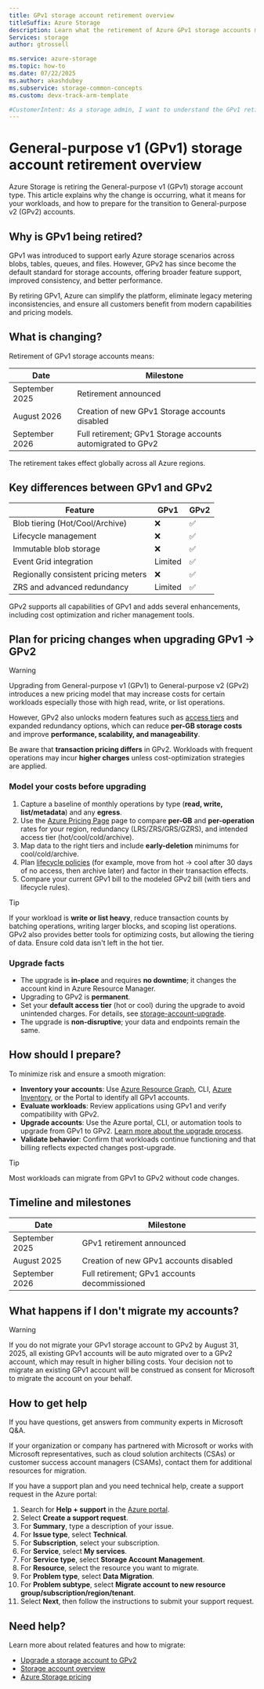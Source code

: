 ```yaml
---
title: GPv1 storage account retirement overview
titleSuffix: Azure Storage
description: Learn what the retirement of Azure GPv1 storage accounts means and how to prepare for a smooth migration to GPv2.
Services: storage
author: gtrossell

ms.service: azure-storage
ms.topic: how-to
ms.date: 07/22/2025
ms.author: akashdubey
ms.subservice: storage-common-concepts
ms.custom: devx-track-arm-template

#CustomerIntent: As a storage admin, I want to understand the GPv1 retirement so that I can prepare for a smooth migration to GPv2.
---
```


# General-purpose v1 (GPv1) storage account retirement overview
Azure Storage is retiring the General-purpose v1 (GPv1) storage account type. This article explains why the change is occurring, what it means for your workloads, and how to prepare for the transition to General-purpose v2 (GPv2) accounts.

## Why is GPv1 being retired?
GPv1 was introduced to support early Azure storage scenarios across blobs, tables, queues, and files. However, GPv2 has since become the default standard for storage accounts, offering broader feature support, improved consistency, and better performance.

By retiring GPv1, Azure can simplify the platform, eliminate legacy metering inconsistencies, and ensure all customers benefit from modern capabilities and pricing models.

## What is changing?
Retirement of GPv1 storage accounts means:

| Date           | Milestone                                                   |
|----------------|-------------------------------------------------------------|
| September 2025 | Retirement announced                                        |
| August 2026    | Creation of new GPv1 Storage accounts disabled              |
| September 2026 | Full retirement; GPv1 Storage accounts automigrated to GPv2 |

The retirement takes effect globally across all Azure regions.

## Key differences between GPv1 and GPv2
| Feature | GPv1 | GPv2 |
|--------|------|------|
| Blob tiering (Hot/Cool/Archive) | ❌ | ✅ |
| Lifecycle management | ❌ | ✅ |
| Immutable blob storage | ❌ | ✅ |
| Event Grid integration | Limited | ✅ |
| Regionally consistent pricing meters | ❌ | ✅ |
| ZRS and advanced redundancy | Limited | ✅ |

GPv2 supports all capabilities of GPv1 and adds several enhancements, including cost optimization and richer management tools.

## Plan for pricing changes when upgrading GPv1 → GPv2
> [!WARNING]
> Upgrading from General-purpose v1 (GPv1) to General-purpose v2 (GPv2) introduces a new pricing model that may increase costs for certain workloads especially those with high read, write, or list operations.
>
> However, GPv2 also unlocks modern features such as [access tiers](../blobs/access-tiers-overview.md) and expanded redundancy options, which can reduce **per-GB storage costs** and improve **performance, scalability, and manageability**.
>
> Be aware that **transaction pricing differs** in GPv2. Workloads with frequent operations may incur **higher charges** unless cost-optimization strategies are applied.


### Model your costs before upgrading
1. Capture a baseline of monthly operations by type (**read, write, list/metadata**) and any **egress**.
1. Use the [Azure Pricing Page](https://azure.microsoft.com/pricing/details/storage/blobs/) page to compare **per-GB** and **per-operation** rates for your region, redundancy (LRS/ZRS/GRS/GZRS), and intended access tier (hot/cool/cold/archive).
1. Map data to the right tiers and include **early-deletion** minimums for cool/cold/archive.
1. Plan [lifecycle policies](../blobs/lifecycle-management-overview.md) (for example, move from hot → cool after 30 days of no access, then archive later) and factor in their transaction effects.
1. Compare your current GPv1 bill to the modeled GPv2 bill (with tiers and lifecycle rules).

>[!TIP]
>If your workload is **write or list heavy**, reduce transaction counts by batching operations, writing larger blocks, and scoping list operations. GPv2 also provides better tools for optimizing costs, but allowing the tiering of data. Ensure cold data isn't left in the hot tier.

### Upgrade facts
- The upgrade is **in-place** and requires **no downtime**; it changes the account kind in Azure Resource Manager.
- Upgrading to GPv2 is **permanent**.
- Set your **default access tier** (hot or cool) during the upgrade to avoid unintended charges. For details, see [storage-account-upgrade](storage-account-upgrade.md).
- The upgrade is **non-disruptive**; your data and endpoints remain the same.

## How should I prepare?
To minimize risk and ensure a smooth migration:

- **Inventory your accounts**: Use [Azure Resource Graph](../../governance/resource-graph/overview.md), CLI, [Azure Inventory](../blobs/blob-inventory-how-to.md), or the Portal to identify all GPv1 accounts.
- **Evaluate workloads**: Review applications using GPv1 and verify compatibility with GPv2.
- **Upgrade accounts**: Use the Azure portal, CLI, or automation tools to upgrade from GPv1 to GPv2. [Learn more about the upgrade process](storage-account-upgrade.md).
- **Validate behavior**: Confirm that workloads continue functioning and that billing reflects expected changes post-upgrade.

>[!TIP]
>Most workloads can migrate from GPv1 to GPv2 without code changes.

## Timeline and milestones
| Date | Milestone |
|------|-----------|
| September 2025 | GPv1 retirement announced |
| August 2025 | Creation of new GPv1 accounts disabled |
| September 2026 | Full retirement; GPv1 accounts decommissioned |

## What happens if I don't migrate my accounts?
>[!Warning]
>If you do not migrate your GPv1 storage account to GPv2 by August 31, 2025, all existing GPv1 accounts will be auto migrated over to a GPv2 account, which may result in higher billing costs. Your decision not to migrate an existing GPv1 account will be construed as consent for Microsoft to migrate the account on your behalf.

## How to get help
If you have questions, get answers from community experts in Microsoft Q&A.

If your organization or company has partnered with Microsoft or works with Microsoft representatives, such as cloud solution architects (CSAs) or customer success account managers (CSAMs), contact them for additional resources for migration.

If you have a support plan and you need technical help, create a support request in the Azure portal:

1. Search for **Help + support** in the [Azure portal](https://portal.azure.com#view/Microsoft_Azure_Support/HelpAndSupportBlade/~/overview).
1. Select **Create a support request**.
1. For **Summary**, type a description of your issue.
1. For **Issue type**, select **Technical**.
1. For **Subscription**, select your subscription.
1. For **Service**, select **My services**.
1. For **Service type**, select **Storage Account Management**.
1. For **Resource**, select the resource you want to migrate.
1. For **Problem type**, select **Data Migration**.
1. For **Problem subtype**, select **Migrate account to new resource group/subscription/region/tenant**.
1. Select **Next**, then follow the instructions to submit your support request.



## Need help?
Learn more about related features and how to migrate:

- [Upgrade a storage account to GPv2](storage-account-upgrade.md)
- [Storage account overview](storage-account-overview.md)
- [Azure Storage pricing](https://azure.microsoft.com/pricing/details/storage/blobs/)